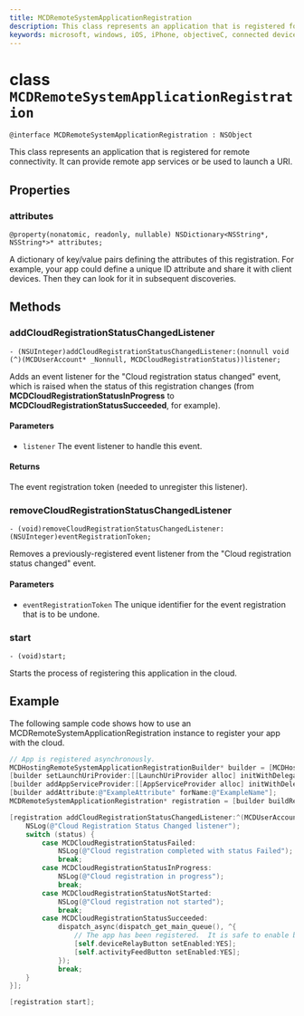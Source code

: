 ```yaml
---
title: MCDRemoteSystemApplicationRegistration
description: This class represents an application that is registered for remote connectivity.
keywords: microsoft, windows, iOS, iPhone, objectiveC, connected devices, Project Rome 
---
```


# class `MCDRemoteSystemApplicationRegistration`

```
@interface MCDRemoteSystemApplicationRegistration : NSObject 
```

This class represents an application that is registered for remote connectivity. It can provide remote app services or be used to launch a URI.

## Properties

### attributes 
`@property(nonatomic, readonly, nullable) NSDictionary<NSString*, NSString*>* attributes;`

A dictionary of key/value pairs defining the attributes of this registration. For example, your app could define a unique ID attribute and share it with client devices. Then they can look for it in subsequent discoveries.

## Methods
### addCloudRegistrationStatusChangedListener
`- (NSUInteger)addCloudRegistrationStatusChangedListener:(nonnull void (^)(MCDUserAccount* _Nonnull, MCDCloudRegistrationStatus))listener;`

Adds an event listener for the "Cloud registration status changed" event, which is raised when the status of this registration changes (from **MCDCloudRegistrationStatusInProgress** to **MCDCloudRegistrationStatusSucceeded**, for example).

#### Parameters
* `listener` The event listener to handle this event.

#### Returns
The event registration token (needed to unregister this listener).

### removeCloudRegistrationStatusChangedListener
`- (void)removeCloudRegistrationStatusChangedListener:(NSUInteger)eventRegistrationToken;`

Removes a previously-registered event listener from the "Cloud registration status changed" event.

#### Parameters
* `eventRegistrationToken` The unique identifier for the event registration that is to be undone.

### start
`- (void)start;`

Starts the process of registering this application in the cloud.


## Example

The following sample code shows how to use an MCDRemoteSystemApplicationRegistration instance to register your app with the cloud.

```ObjectiveC
// App is registered asynchronously.
MCDHostingRemoteSystemApplicationRegistrationBuilder* builder = [MCDHostingRemoteSystemApplicationRegistrationBuilder new];
[builder setLaunchUriProvider:[[LaunchUriProvider alloc] initWithDelegate:[AppDataSource sharedInstance].inboundRequestLogger]];
[builder addAppServiceProvider:[[AppServiceProvider alloc] initWithDelegate:[AppDataSource sharedInstance].inboundRequestLogger]];
[builder addAttribute:@"ExampleAttribute" forName:@"ExampleName"];
MCDRemoteSystemApplicationRegistration* registration = [builder buildRegistration];

[registration addCloudRegistrationStatusChangedListener:^(MCDUserAccount * _Nonnull account, MCDCloudRegistrationStatus status) {
    NSLog(@"Cloud Registration Status Changed listener");
    switch (status) {
        case MCDCloudRegistrationStatusFailed:
            NSLog(@"Cloud registration completed with status Failed");
            break;
        case MCDCloudRegistrationStatusInProgress:
            NSLog(@"Cloud registration in progress");
            break;
        case MCDCloudRegistrationStatusNotStarted:
            NSLog(@"Cloud registration not started");
            break;
        case MCDCloudRegistrationStatusSucceeded:
            dispatch_async(dispatch_get_main_queue(), ^{
                // The app has been registered.  It is safe to enable button.
                [self.deviceRelayButton setEnabled:YES];
                [self.activityFeedButton setEnabled:YES];
            });
            break;
    }
}];

[registration start];
```


